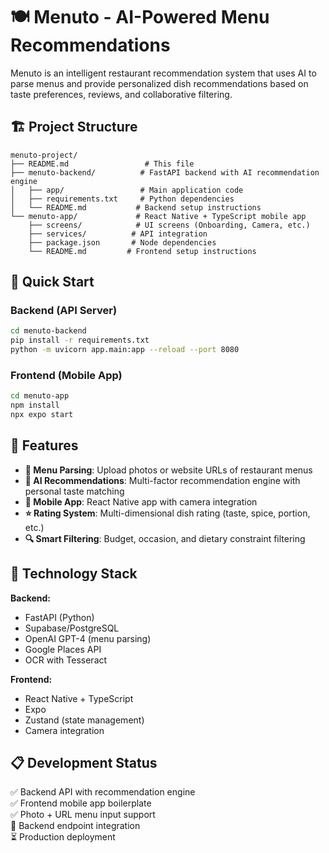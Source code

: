 # 🍽️ Menuto - AI-Powered Menu Recommendations

Menuto is an intelligent restaurant recommendation system that uses AI to parse menus and provide personalized dish recommendations based on taste preferences, reviews, and collaborative filtering.

## 🏗️ Project Structure

```
menuto-project/
├── README.md                 # This file
├── menuto-backend/          # FastAPI backend with AI recommendation engine
│   ├── app/                 # Main application code
│   ├── requirements.txt     # Python dependencies
│   └── README.md           # Backend setup instructions
└── menuto-app/             # React Native + TypeScript mobile app
    ├── screens/            # UI screens (Onboarding, Camera, etc.)
    ├── services/          # API integration
    ├── package.json       # Node dependencies
    └── README.md         # Frontend setup instructions
```

## 🚀 Quick Start

### Backend (API Server)
```bash
cd menuto-backend
pip install -r requirements.txt
python -m uvicorn app.main:app --reload --port 8080
```

### Frontend (Mobile App)
```bash
cd menuto-app
npm install
npx expo start
```

## 🎯 Features

- **📸 Menu Parsing**: Upload photos or website URLs of restaurant menus
- **🤖 AI Recommendations**: Multi-factor recommendation engine with personal taste matching
- **📱 Mobile App**: React Native app with camera integration
- **⭐ Rating System**: Multi-dimensional dish rating (taste, spice, portion, etc.)
- **🔍 Smart Filtering**: Budget, occasion, and dietary constraint filtering

## 🔧 Technology Stack

**Backend:**
- FastAPI (Python)
- Supabase/PostgreSQL
- OpenAI GPT-4 (menu parsing)
- Google Places API
- OCR with Tesseract

**Frontend:**
- React Native + TypeScript
- Expo
- Zustand (state management)
- Camera integration

## 📋 Development Status

✅ Backend API with recommendation engine  
✅ Frontend mobile app boilerplate  
✅ Photo + URL menu input support  
🔄 Backend endpoint integration  
⏳ Production deployment
